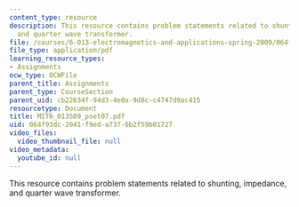 ```yaml
---
content_type: resource
description: This resource contains problem statements related to shunting, impedance,
  and quarter wave transformer.
file: /courses/6-013-electromagnetics-and-applications-spring-2009/064f93dc2041f9eda7376b2f59b01727_MIT6_013S09_pset07.pdf
file_type: application/pdf
learning_resource_types:
- Assignments
ocw_type: OCWFile
parent_title: Assignments
parent_type: CourseSection
parent_uid: cb22634f-94d3-4e0a-9d8c-c4747d9ac415
resourcetype: Document
title: MIT6_013S09_pset07.pdf
uid: 064f93dc-2041-f9ed-a737-6b2f59b01727
video_files:
  video_thumbnail_file: null
video_metadata:
  youtube_id: null
---
```

This resource contains problem statements related to shunting, impedance, and quarter wave transformer.

